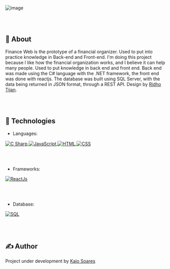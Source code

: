 ![image](https://user-images.githubusercontent.com/105795580/221201723-e0e8c725-a318-4935-ba03-fa58ca068357.png)

<br><br>
## 🎯 About
Finance Web is the prototype of a financial organizer. Used to put into practice knowledge in Back-end and Front-end. I'm doing this project because I like how the financial organization works, and I believe it can help many people. Used to put knowledge in back end and front end. Back end was made using the C# language with the .NET framework, the front end was done with reactjs. The database was built using SQL Server, with the data being returned in JSON format, through a REST API. Design by [Ridho Tijan](https://www.figma.com/community/file/1010205430182353444).

<br><br>
## 🚀 Technologies
- Languages:

<a href="https://learn.microsoft.com/pt-br/dotnet/csharp/language-reference/language-specification/introduction" target="_blank">
  <img align="center" src="https://img.shields.io/badge/C%23-239120?style=for-the-badge&logo=c-sharp&logoColor=white" alt="C Sharp"/>
</a>

<a href="https://www.javascript.com/" target="_blank">
  <img align="center" src="https://img.shields.io/badge/JavaScript-F7DF1E?style=for-the-badge&logo=javascript&logoColor=black" alt="JavaScript"/>
</a>

<a href="https://www.w3schools.com/html/" target="_blank">
  <img align="center" src="https://img.shields.io/badge/html5-%23E34F26.svg?style=for-the-badge&logo=HTML5&logoColor=white" alt="HTML"/>
</a>

<a href="https://www.w3schools.com/css/" target="_blank">
  <img align="center" src="https://img.shields.io/badge/CSS3-1572B6?style=for-the-badge&logo=css3&logoColor=white" alt="CSS"/>
</a>

<br><br>
- Frameworks:
<a href="https://reactjs.org/" target="_blank">
  <img align="center" src="https://img.shields.io/badge/react-%2320232a.svg?style=for-the-badge&logo=react&logoColor=%2361DAFB" alt="ReactJs"/>
</a>

<br><br>
- Database:
<a href="https://www.microsoft.com/pt-br/sql-server/sql-server-downloads" target="_blank">
  <img align="center" src="https://img.shields.io/badge/Microsoft%20SQL%20Sever-CC2927?style=for-the-badge&logo=microsoft%20sql%20server&logoColor=white" alt="SQL"/>
</a>

<br><br>
## ✍️ Author
Project under development by [Kaio Soares](https://github.com/kaiossoares)
